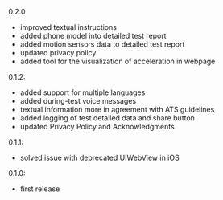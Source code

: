 0.2.0

- improved textual instructions
- added phone model into detailed test report
- added motion sensors data to detailed test report
- updated privacy policy
- added tool for the visualization of acceleration in webpage


0.1.2:

- added support for multiple languages
- added during-test voice messages
- textual information more in agreement with ATS guidelines
- added logging of test detailed data and share button
- updated Privacy Policy and Acknowledgments


0.1.1:

- solved issue with deprecated UIWebView in iOS


0.1.0:

- first release
